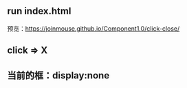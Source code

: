 

## run index.html

预览：https://joinmouse.github.io/Component1.0/click-close/

## click => X

## 当前的框：display:none
